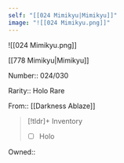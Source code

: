 ```yaml
---
self: "[[024 Mimikyu|Mimikyu]]"
image: "![[024 Mimikyu.png]]"
---
```


![[024 Mimikyu.png]]

[[778 Mimikyu|Mimikyu]]

Number:: 024/030

Rarity:: Holo Rare

From:: [[Darkness Ablaze]]

> [!tldr]+ Inventory
> - [ ] Holo

Owned:: 

